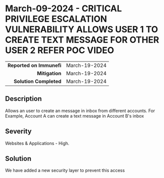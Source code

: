 # March-09-2024 - CRITICAL PRIVILEGE ESCALATION VULNERABILITY ALLOWS USER 1 TO CREATE TEXT MESSAGE FOR OTHER USER 2 REFER POC VIDEO

|                          |             |
| -----------------------: | :---------- |
| **Reported on Immunefi** | March-19-2024 |
|           **Mitigation** | March-19-2024 |
|   **Solution Completed** | March-19-2024 |

## Description

Allows an user to create an message in inbox from different accounts. For Example, Account A can create a text message in Account B's inbox

## Severity

Websites & Applications - High.

## Solution

We have added a new security layer to prevent this access
